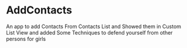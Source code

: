 # AddContacts
An app to add Contacts From Contacts List and Showed them in Custom List View and added Some Techniques to defend yourself from other persons for girls
